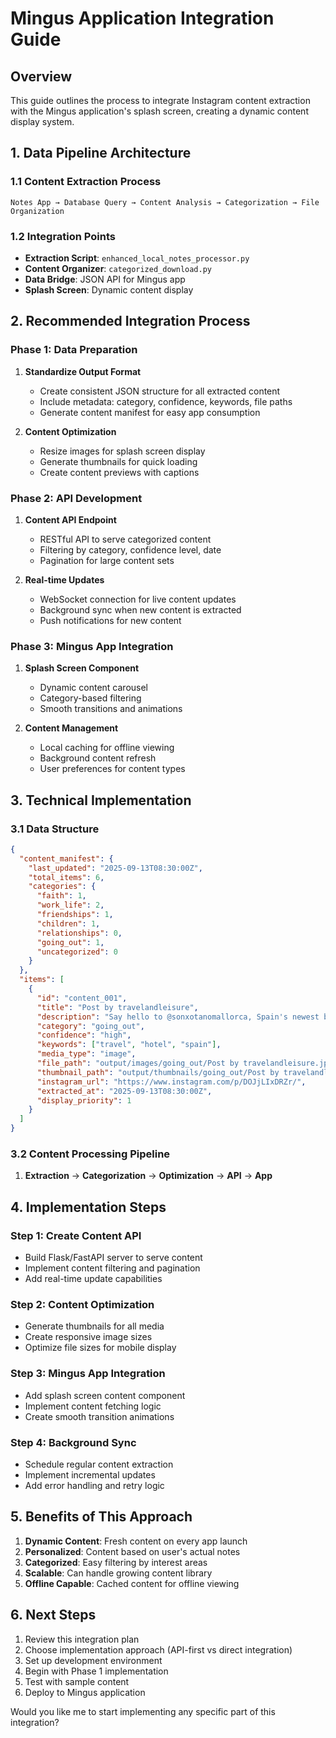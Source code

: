 # Mingus Application Integration Guide

## Overview
This guide outlines the process to integrate Instagram content extraction with the Mingus application's splash screen, creating a dynamic content display system.

## 1. Data Pipeline Architecture

### 1.1 Content Extraction Process
```
Notes App → Database Query → Content Analysis → Categorization → File Organization
```

### 1.2 Integration Points
- **Extraction Script**: `enhanced_local_notes_processor.py`
- **Content Organizer**: `categorized_download.py`
- **Data Bridge**: JSON API for Mingus app
- **Splash Screen**: Dynamic content display

## 2. Recommended Integration Process

### Phase 1: Data Preparation
1. **Standardize Output Format**
   - Create consistent JSON structure for all extracted content
   - Include metadata: category, confidence, keywords, file paths
   - Generate content manifest for easy app consumption

2. **Content Optimization**
   - Resize images for splash screen display
   - Generate thumbnails for quick loading
   - Create content previews with captions

### Phase 2: API Development
1. **Content API Endpoint**
   - RESTful API to serve categorized content
   - Filtering by category, confidence level, date
   - Pagination for large content sets

2. **Real-time Updates**
   - WebSocket connection for live content updates
   - Background sync when new content is extracted
   - Push notifications for new content

### Phase 3: Mingus App Integration
1. **Splash Screen Component**
   - Dynamic content carousel
   - Category-based filtering
   - Smooth transitions and animations

2. **Content Management**
   - Local caching for offline viewing
   - Background content refresh
   - User preferences for content types

## 3. Technical Implementation

### 3.1 Data Structure
```json
{
  "content_manifest": {
    "last_updated": "2025-09-13T08:30:00Z",
    "total_items": 6,
    "categories": {
      "faith": 1,
      "work_life": 2,
      "friendships": 1,
      "children": 1,
      "relationships": 0,
      "going_out": 1,
      "uncategorized": 0
    }
  },
  "items": [
    {
      "id": "content_001",
      "title": "Post by travelandleisure",
      "description": "Say hello to @sonxotanomallorca, Spain's newest boutique hotel...",
      "category": "going_out",
      "confidence": "high",
      "keywords": ["travel", "hotel", "spain"],
      "media_type": "image",
      "file_path": "output/images/going_out/Post by travelandleisure.jpg",
      "thumbnail_path": "output/thumbnails/going_out/Post by travelandleisure_thumb.jpg",
      "instagram_url": "https://www.instagram.com/p/DOJjLIxDRZr/",
      "extracted_at": "2025-09-13T08:30:00Z",
      "display_priority": 1
    }
  ]
}
```

### 3.2 Content Processing Pipeline
1. **Extraction** → **Categorization** → **Optimization** → **API** → **App**

## 4. Implementation Steps

### Step 1: Create Content API
- Build Flask/FastAPI server to serve content
- Implement content filtering and pagination
- Add real-time update capabilities

### Step 2: Content Optimization
- Generate thumbnails for all media
- Create responsive image sizes
- Optimize file sizes for mobile display

### Step 3: Mingus App Integration
- Add splash screen content component
- Implement content fetching logic
- Create smooth transition animations

### Step 4: Background Sync
- Schedule regular content extraction
- Implement incremental updates
- Add error handling and retry logic

## 5. Benefits of This Approach

1. **Dynamic Content**: Fresh content on every app launch
2. **Personalized**: Content based on user's actual notes
3. **Categorized**: Easy filtering by interest areas
4. **Scalable**: Can handle growing content library
5. **Offline Capable**: Cached content for offline viewing

## 6. Next Steps

1. Review this integration plan
2. Choose implementation approach (API-first vs direct integration)
3. Set up development environment
4. Begin with Phase 1 implementation
5. Test with sample content
6. Deploy to Mingus application

Would you like me to start implementing any specific part of this integration?
